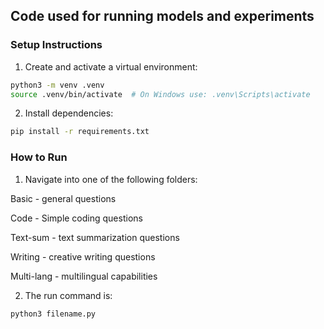 ## Code used for running models and experiments 

### Setup Instructions

1. Create and activate a virtual environment:
```bash
python3 -m venv .venv
source .venv/bin/activate  # On Windows use: .venv\Scripts\activate
```

2. Install dependencies:
```bash
pip install -r requirements.txt
```


### How to Run 

1. Navigate into one of the following folders: 

Basic - general questions 

Code - Simple coding questions 

Text-sum - text summarization questions 

Writing - creative writing questions 

Multi-lang - multilingual capabilities 

2. The run command is: 

````python3 filename.py```` 







